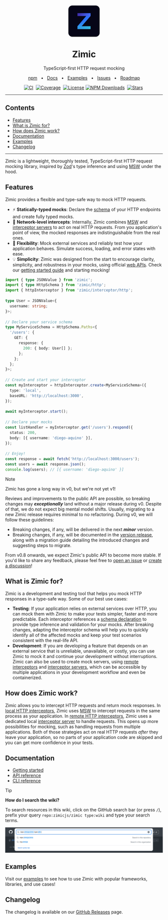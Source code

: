 <p align="center">
  <img src="../zimic.png" align="center" width="100px" height="100px">
</p>

<h1 align="center">
  Zimic
</h1>

<p align="center">
  TypeScript-first HTTP request mocking
</p>

<p align="center">
  <a href="https://www.npmjs.com/package/zimic">npm</a>
  <span>&nbsp;&nbsp;•&nbsp;&nbsp;</span>
  <a href="https://github.com/zimicjs/zimic/wiki">Docs</a>
  <span>&nbsp;&nbsp;•&nbsp;&nbsp;</span>
  <a href="#examples">Examples</a>
  <span>&nbsp;&nbsp;•&nbsp;&nbsp;</span>
  <a href="https://github.com/zimicjs/zimic/issues">Issues</a>
  <span>&nbsp;&nbsp;•&nbsp;&nbsp;</span>
  <a href="https://github.com/orgs/zimicjs/projects/1/views/5">Roadmap</a>
</p>

<div align="center">

[![CI](https://github.com/zimicjs/zimic/actions/workflows/ci.yaml/badge.svg?branch=canary)](https://github.com/zimicjs/zimic/actions/workflows/ci.yaml)&nbsp;
[![Coverage](https://img.shields.io/badge/Coverage-100%25-31C654?labelColor=353C43)](https://github.com/zimicjs/zimic/actions)&nbsp;
[![License](https://img.shields.io/github/license/zimicjs/zimic?color=0E69BE&label=License&labelColor=353C43)](https://github.com/zimicjs/zimic/blob/canary/LICENSE.md)
[![NPM Downloads](https://img.shields.io/npm/dm/zimic?style=flat&logo=npm&color=0E69BE&label=Downloads&labelColor=353C43)](https://www.npmjs.com/package/zimic)&nbsp;
[![Stars](https://img.shields.io/github/stars/zimicjs/zimic)](https://github.com/zimicjs/zimic)&nbsp;

</div>

---

## Contents <!-- omit from toc -->

- [Features](#features)
- [What is Zimic for?](#what-is-zimic-for)
- [How does Zimic work?](#how-does-zimic-work)
- [Documentation](#documentation)
- [Examples](#examples)
- [Changelog](#changelog)

---

Zimic is a lightweight, thoroughly tested, TypeScript-first HTTP request mocking library, inspired by
[Zod](https://github.com/colinhacks/zod)'s type inference and using [MSW](https://github.com/mswjs/msw) under the hood.

## Features

Zimic provides a flexible and type-safe way to mock HTTP requests.

- :zap: **Statically-typed mocks**: Declare the
  [schema](https://github.com/zimicjs/zimic/wiki/API-reference:-Declaring-HTTP-service-schemas) of your HTTP endpoints
  and create fully typed mocks.
- :link: **Network-level intercepts**: Internally, Zimic combines [MSW](https://github.com/mswjs/msw) and
  [interceptor servers](https://github.com/zimicjs/zimic/wiki/CLI:-%60zimic-server%60#zimic-server) to act on real HTTP
  requests. From you application's point of view, the mocked responses are indistinguishable from the real ones.
- :wrench: **Flexibility**: Mock external services and reliably test how your application behaves. Simulate success,
  loading, and error states with ease.
- :bulb: **Simplicity**: Zimic was designed from the start to encourage clarity, simplicity, and robustness in your
  mocks, using official [web APIs](https://developer.mozilla.org/docs/Web/API). Check our
  [getting started guide](https://github.com/zimicjs/zimic/wiki/Getting-Started) and starting mocking!

```ts
import { type JSONValue } from 'zimic';
import { type HttpSchema } from 'zimic/http';
import { httpInterceptor } from 'zimic/interceptor/http';

type User = JSONValue<{
  username: string;
}>;

// Declare your service schema
type MyServiceSchema = HttpSchema.Paths<{
  '/users': {
    GET: {
      response: {
        200: { body: User[] };
      };
    };
  };
}>;

// Create and start your interceptor
const myInterceptor = httpInterceptor.create<MyServiceSchema>({
  type: 'local',
  baseURL: 'http://localhost:3000',
});

await myInterceptor.start();

// Declare your mocks
const listHandler = myInterceptor.get('/users').respond({
  status: 200,
  body: [{ username: 'diego-aquino' }],
});

// Enjoy!
const response = await fetch('http://localhost:3000/users');
const users = await response.json();
console.log(users); // [{ username: 'diego-aquino' }]
```

> [!NOTE]
>
> Zimic has gone a long way in v0, but we're not yet v1!
>
> Reviews and improvements to the public API are possible, so breaking changes may **_exceptionally_** land without a
> major release during v0. Despite of that, we do not expect big mental model shifts. Usually, migrating to a new Zimic
> release requires minimal to no refactoring. During v0, we will follow these guidelines:
>
> - Breaking changes, if any, will be delivered in the next **_minor_** version.
> - Breaking changes, if any, will be documented in the [version release](https://github.com/zimicjs/zimic/releases),
>   along with a migration guide detailing the introduced changes and suggesting steps to migrate.
>
> From v0.8 onwards, we expect Zimic's public API to become more stable. If you'd like to share any feedback, please
> feel free to [open an issue](https://github.com/zimicjs/zimic/issues/new) or
> [create a discussion](https://github.com/zimicjs/zimic/discussions/new/choose)!

## What is Zimic for?

Zimic is a development and testing tool that helps you mock HTTP responses in a type-safe way. Some of our best use
cases:

- **Testing**: If your application relies on external services over HTTP, you can mock them with Zimic to make your
  tests simpler, faster and more predictable. Each interceptor references a
  [schema declaration](API-reference:-`zimic`-http-schemas) to provide type inference and validation for your mocks.
  After breaking changes, adapting the interceptor schema will help you to quickly identify all of the affected mocks
  and keep your test scenarios consistent with the real-life API.
- **Development**: If you are developing a feature that depends on an external service that is unreliable, unavailable,
  or costly, you can use Zimic to mock it and continue your development without interruptions. Zimic can also be used to
  create mock servers, using [remote interceptors](Getting-Started#remote-http-interceptors) and
  [interceptor servers](CLI:-`zimic-server`#zimic-server), which can be accessible by multiple applications in your
  development workflow and even be containerized.

## How does Zimic work?

Zimic allows you to intercept HTTP requests and return mock responses. In
[local HTTP interceptors](Getting-Started#local-http-interceptors), Zimic uses [MSW](https://github.com/mswjs/msw) to
intercept requests in the same process as your application. In
[remote HTTP interceptors](Getting-Started#remote-http-interceptors), Zimic uses a dedicated local
[interceptor server](CLI:-`zimic-server`#zimic-server) to handle requests. This opens up more possibilities for mocking,
such as handling requests from multiple applications. Both of those strategies act on real HTTP requests _after_ they
leave your application, so no parts of your application code are skipped and you can get more confidence in your tests.

## Documentation

- [Getting started](Getting-Started)
- [API reference](API-reference:-`zimic`)
- [CLI reference](CLI:-`zimic`)

> [!TIP]
>
> **How do I search the wiki?**
>
> To search resources in this wiki, click on the GitHub search bar (or press `/`), prefix your query
> `repo:zimicjs/zimic type:wiki` and type your search terms.
>
> ![GitHub search bar on the repository header](./Home-Wiki-Search.png)

## Examples

Visit our [examples](../../examples/README.md) to see how to use Zimic with popular frameworks, libraries, and use
cases!

## Changelog

The changelog is available on our [GitHub Releases](https://github.com/zimicjs/zimic/releases) page.
